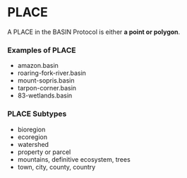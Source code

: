 # PLACE

A PLACE in the BASIN Protocol is either **a point or polygon**.

### Examples of PLACE

* amazon.basin
* roaring-fork-river.basin
* mount-sopris.basin
* tarpon-corner.basin
* 83-wetlands.basin

### PLACE Subtypes

* bioregion
* ecoregion
* watershed
* property or parcel
* mountains, definitive ecosystem, trees
* town, city, county, country
